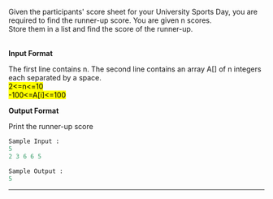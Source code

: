 Given the participants' score sheet for your University Sports Day, you are required to find the runner-up score. You are given n scores.<br>
Store them in a list and find the score of the runner-up.<br>
<br>

**Input Format** <br>

The first line contains n. The second line contains an array A[] of n integers each separated by a space.<br>
<mark>2<=n<=10</mark><br>
<mark>-100<=A[i]<=100</mark><br>

**Output Format** <br>

Print the runner-up score<br>

```python
Sample Input :
5
2 3 6 6 5
```
```python
Sample Output :
5
```
---------------------------------------
